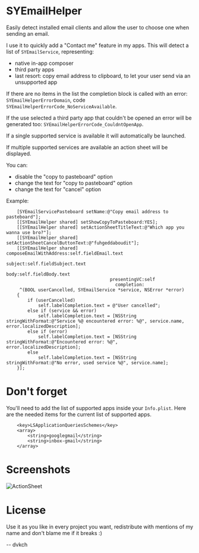 SYEmailHelper
=============

Easily detect installed email clients and allow the user to choose one when sending an email.

I use it to quickly add a "Contact me" feature in my apps. This will detect a list of `SYEmailService`, representing:

- native in-app composer
- third party apps
- last resort: copy email address to clipboard, to let your user send via an unsupported app

If there are no items in the list the completion block is called with an error: `SYEmailHelperErrorDomain`, code `SYEmailHelperErrorCode_NoServiceAvailable`. 

If the use selected a third party app that couldn't be opened an error will be generated too: `SYEmailHelperErrorCode_CouldntOpenApp`.

If a single supported service is available it will automatically be launched.

If multiple supported services are available an action sheet will be displayed.

You can:

- disable the "copy to pasteboard" option
- change the text for "copy to pasteboard" option
- change the text for "cancel" option

Example:

```
    [SYEmailServicePasteboard setName:@"Copy email address to pasteboard"];
    [[SYEmailHelper shared] setShowCopyToPasteboard:YES];
    [[SYEmailHelper shared] setActionSheetTitleText:@"Which app you wanna use bro?"];
    [[SYEmailHelper shared] setActionSheetCancelButtonText:@"fuhgeddaboudit"];
    [[SYEmailHelper shared] composeEmailWithAddress:self.fieldEmail.text
                                            subject:self.fieldSubject.text
                                               body:self.fieldBody.text
                                       presentingVC:self
                                         completion:
     ^(BOOL userCancelled, SYEmailService *service, NSError *error)
    {
        if (userCancelled)
            self.labelCompletion.text = @"User cancelled";
        else if (service && error)
            self.labelCompletion.text = [NSString stringWithFormat:@"Service %@ encountered error: %@", service.name, error.localizedDescription];
        else if (error)
            self.labelCompletion.text = [NSString stringWithFormat:@"Encountered error: %@", error.localizedDescription];
        else
            self.labelCompletion.text = [NSString stringWithFormat:@"No error, used service %@", service.name];
    }];
```

Don't forget
============

You'll need to add the list of supported apps inside your `Info.plist`. Here are the needed items for the current list of supported apps.

```
	<key>LSApplicationQueriesSchemes</key>
	<array>
		<string>googlegmail</string>
		<string>inbox-gmail</string>
	</array>
```

Screenshots
===========

![ActionSheet](https://raw.githubusercontent.com/dvkch/SYEmailHelper/master/screenshots/screenshot_choices.PNG)


License
===

Use it as you like in every project you want, redistribute with mentions of my name and don't blame me if it breaks :)

-- dvkch
 
